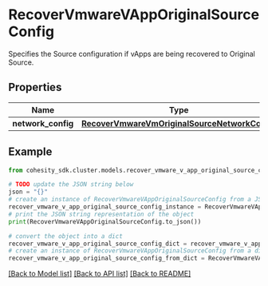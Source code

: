 # RecoverVmwareVAppOriginalSourceConfig

Specifies the Source configuration if vApps are being recovered to Original Source.

## Properties

Name | Type | Description | Notes
------------ | ------------- | ------------- | -------------
**network_config** | [**RecoverVmwareVmOriginalSourceNetworkConfig**](RecoverVmwareVmOriginalSourceNetworkConfig.md) |  | [optional] 

## Example

```python
from cohesity_sdk.cluster.models.recover_vmware_v_app_original_source_config import RecoverVmwareVAppOriginalSourceConfig

# TODO update the JSON string below
json = "{}"
# create an instance of RecoverVmwareVAppOriginalSourceConfig from a JSON string
recover_vmware_v_app_original_source_config_instance = RecoverVmwareVAppOriginalSourceConfig.from_json(json)
# print the JSON string representation of the object
print(RecoverVmwareVAppOriginalSourceConfig.to_json())

# convert the object into a dict
recover_vmware_v_app_original_source_config_dict = recover_vmware_v_app_original_source_config_instance.to_dict()
# create an instance of RecoverVmwareVAppOriginalSourceConfig from a dict
recover_vmware_v_app_original_source_config_from_dict = RecoverVmwareVAppOriginalSourceConfig.from_dict(recover_vmware_v_app_original_source_config_dict)
```
[[Back to Model list]](../README.md#documentation-for-models) [[Back to API list]](../README.md#documentation-for-api-endpoints) [[Back to README]](../README.md)


